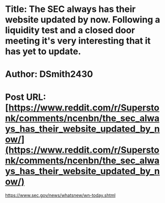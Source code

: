 # Title: The SEC always has their website updated by now. Following a liquidity test and a closed door meeting it's very interesting that it has yet to update.
# Author: DSmith2430
# Post URL: [https://www.reddit.com/r/Superstonk/comments/ncenbn/the_sec_always_has_their_website_updated_by_now/](https://www.reddit.com/r/Superstonk/comments/ncenbn/the_sec_always_has_their_website_updated_by_now/)


https://www.sec.gov/news/whatsnew/wn-today.shtml